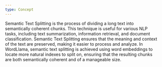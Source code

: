 ```yaml
---
type: Concept
---
```


Semantic Text Splitting is the process of dividing a long text into semantically coherent chunks. This technique is useful for various NLP tasks, including text summarization, information retrieval, and document classification. Semantic Text Splitting ensures that the meaning and context of the text are preserved, making it easier to process and analyze. In WordLlama, semantic text splitting is achieved using word embeddings to locate more natural indexes to split on, ensuring that the resulting chunks are both semantically coherent and of a manageable size.